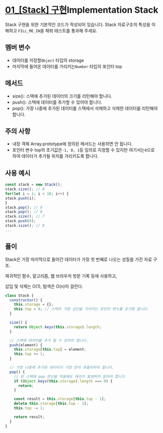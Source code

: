 # [**01\_[Stack] 구현**](https://urclass.codestates.com/classroom/20)Implementation Stack

Stack 구현을 위한 기본적인 코드가 작성되어 있습니다. Stack 자료구조의 특성을 이해하고 `FILL_ME_IN`을 채워 테스트를 통과해 주세요.

## 멤버 변수

- 데이터를 저장할`Object` 타입의 storage
- 마지막에 들어온 데이터를 가리키는`Number` 타입의 포인터 top

## 메서드

- size(): 스택에 추가된 데이터의 크기를 리턴해야 합니다.
- push(): 스택에 데이터를 추가할 수 있어야 합니다.
- pop(): 가장 나중에 추가된 데이터를 스택에서 삭제하고 삭제한 데이터를 리턴해야 합니다.

## **주의 사항**

- 내장 객체 Array.prototype에 정의된 메서드는 사용하면 안 됩니다.
- 포인터 변수 top의 초기값은`-1, 0, 1`등 임의로 지정할 수 있지만 여기서는`0`으로 하여 데이터가 추가될 위치를 가리키도록 합니다.

## **사용 예시**

```javascript
const stack = new Stack();
stack.size(); // 0
for(let i = 1; i < 10; i++) {
stack.push(i);
}
stack.pop(); // 9
stack.pop(); // 8
stack.size(); // 7
stack.push(8);
stack.size(); // 8
...
```

## 풀이

Stack은 가장 마지막으로 들어간 데이터가 가장 첫 번째로 나오는 성질을 가진 자료 구조.

재귀적인 함수, 알고리즘, 웹 브라우저 방문 기록 등에 사용하고,

삽입 및 삭제는 O(1), 탐색은 O(n)이 걸린다.

```javascript
class Stack {
  constructor() {
    this.storage = {};
    this.top = 0; // 스택의 가장 상단을 가리키는 포인터 변수를 초기화 합니다.
  }

  size() {
    return Object.keys(this.storage).length;
  }

  // 스택에 데이터를 추가 할 수 있어야 합니다.
  push(element) {
    this.storage[this.top] = element;
    this.top += 1;
  }

  // 가장 나중에 추가된 데이터가 가장 먼저 추출되어야 합니다.
  pop() {
    // 빈 스택에 pop 연산을 적용해도 에러가 발생하지 않아야 합니다
    if (Object.keys(this.storage).length === 0) {
      return;
    }

    const result = this.storage[this.top - 1];
    delete this.storage[this.top - 1];
    this.top -= 1;

    return result;
  }
}
```
